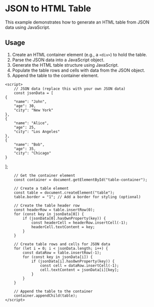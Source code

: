# JSON to HTML Table

This example demonstrates how to generate an HTML table from JSON data using JavaScript.

## Usage

1. Create an HTML container element (e.g., a `<div>`) to hold the table.
2. Parse the JSON data into a JavaScript object.
3. Generate the HTML table structure using JavaScript.
4. Populate the table rows and cells with data from the JSON object.
5. Append the table to the container element.

<!DOCTYPE html>
<html>
<head>
    <title>JSON to HTML Table</title>
</head>
<body>
    <div id="table-container"></div>

    <script>
        // JSON data (replace this with your own JSON data)
        const jsonData = [
    {
        "name": "John",
        "age": 30,
        "city": "New York"
    },
    {
        "name": "Alice",
        "age": 25,
        "city": "Los Angeles"
    },
    {
        "name": "Bob",
        "age": 35,
        "city": "Chicago"
    }

];

        // Get the container element
        const container = document.getElementById("table-container");

        // Create a table element
        const table = document.createElement("table");
        table.border = "1"; // Add a border for styling (optional)

        // Create the table header row
        const headerRow = table.insertRow(0);
        for (const key in jsonData[0]) {
            if (jsonData[0].hasOwnProperty(key)) {
                const headerCell = headerRow.insertCell(-1);
                headerCell.textContent = key;
            }
        }

        // Create table rows and cells for JSON data
        for (let i = 0; i < jsonData.length; i++) {
            const dataRow = table.insertRow(-1);
            for (const key in jsonData[i]) {
                if (jsonData[i].hasOwnProperty(key)) {
                    const cell = dataRow.insertCell(-1);
                    cell.textContent = jsonData[i][key];
                }
            }
        }

        // Append the table to the container
        container.appendChild(table);
    </script>

</body>
</html>
